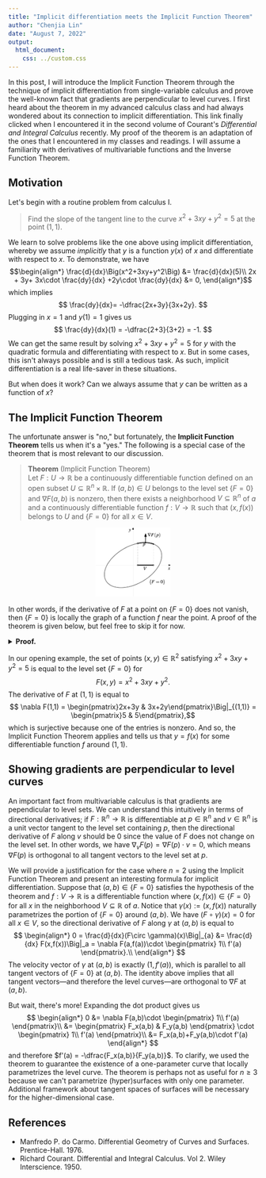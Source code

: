 ```yaml
---
title: "Implicit differentiation meets the Implicit Function Theorem"
author: "Chenjia Lin"
date: "August 7, 2022"
output: 
  html_document:
    css: ../custom.css
---
```


In this post, I will introduce the Implicit Function Theorem through the technique of implicit differentiation from single-variable calculus and prove the well-known fact that gradients are perpendicular to level curves. I first heard about the theorem in my advanced calculus class
and had always wondered about its connection to implicit differentiation. This link finally clicked
when I encountered it in the second volume of Courant's *Differential and Integral Calculus* recently. My proof of the theorem is an adaptation of the ones that I encountered in my classes and readings. I will assume a familiarity with derivatives of multivariable functions and the Inverse Function Theorem. 

## Motivation

Let's begin with a routine problem from calculus I.

> Find the slope of the tangent line to the curve $x^2+3xy+y^2=5$ at the point $(1,1)$.

We learn to solve problems like the one above using implicit differentiation, whereby we assume *implicitly* that $y$ is a function $y(x)$ of $x$ and differentiate with respect to $x$. To demonstrate, we have
$$\begin{align*}
  \frac{d}{dx}\Big(x^2+3xy+y^2\Big) &= \frac{d}{dx}(5)\\
  2x + 3y+ 3x\cdot \frac{dy}{dx} +2y\cdot \frac{dy}{dx} &= 0, 
\end{align*}$$
which implies
$$
  \frac{dy}{dx}= -\dfrac{2x+3y}{3x+2y}.
$$
Plugging in $x=1$ and $y(1)=1$ gives us 
$$
  \frac{dy}{dx}(1) = -\dfrac{2+3}{3+2} = -1.
$$
We can get the same result by solving $x^2+3xy+y^2=5$ for $y$ with the quadratic formula and differentiating with respect to $x$. But in some cases, this isn't always possible and is still a tedious task. As such, implicit differentiation is a real life-saver in these situations. 

But when does it work? Can we always assume that $y$ can be written as a function of $x$?

## The Implicit Function Theorem

The unfortunate answer is "no," but fortunately, the **Implicit Function Theorem** tells us when it's a "yes." The following is a special case of the theorem that is most relevant to our discussion.

> **Theorem** (Implicit Function Theorem) <br>
> Let $F:U\to \mathbb{R}$ be a continuously differentiable function defined on an open subset $U\subseteq \mathbb{R}^n\times \mathbb{R}$. If $(a,b)\in U$ belongs to the level set $\{F=0\}$ and $\nabla F(a,b)$ is nonzero, then there exists a neighborhood $V\subseteq \mathbb{R}^n$ of $a$ and a continuously differentiable function $f:V\to \mathbb{R}$ such that $(x,f(x))$ belongs to $U$ and $\{F=0\}$ for all $x\in V$.

<div align="center">
<img src="implicit-fcn-thm-img3.png" alt="image0" width="30%"/>
</div>

In other words, if the derivative of $F$ at a point on $\{F=0\}$ does not vanish, then $\{F=0\}$ is locally the graph of a function $f$ near the point. A proof of the theorem is given below, but feel free to skip it for now. 

<details class="latex"> 
<summary><b>Proof.</b></summary>
<div>
Suppose that $F:U\to \mathbb{R}$ is continuously differentiable at $p=(a_1,\dots,a_n,b)\in U$ and $F(p)=0$. We have
$$
  \nabla F(p) = 
  \begin{pmatrix}
    \dfrac{\partial F}{\partial x_1}(p) & \cdots & \dfrac{\partial F}{\partial x_n}(p) & \dfrac{\partial F}{\partial y}(p)
  \end{pmatrix}.
$$
If $\nabla F(p)$ is nonzero, then one of its components is nonzero. Without loss of generality, suppose that $\frac{\partial F}{\partial y}(p)\neq 0$. Now define $G:U\to \mathbb{R}^n\times\mathbb{R}$ by
$$
  G(x_1,\dots,x_n,y) = (x_1,\dots,x_n,F(x_1,\dots,x_n,y)).
$$
The motivation behind $G$ is that it "projects" the level set $\{F=0\}$ onto a hyperplane of $\mathbb{R}^{n}\times\mathbb{R}$ spanned by $n$ coordinate axes, such as in the figure below.
<div align="center">
<img src="implicit-fcn-thm-img1.png" alt="image1" width="70%"/>
</div>

From here, our objective is to recover a portion of $\{F=0\}$ containing $p$ that also happens to be the graph of a real-valued function over the hyperplane. The key tool for this is the Inverse Function Theorem.
Note that the direction that we project $\{F=0\}$ along is very important; in the figure above, projecting $\{F=0\}$ along the $x$-direction will never allow us to realize $\{F=0\}$ around $p$ as the graph of a function over the $y$-axis (the "horizontal line test" always fails). 

By construction, $G$ is also continuously differentiable and 
$$
  DG(p) = 
  \begin{pmatrix}
    1 & \cdots & 0 & 0\\
    \vdots & \ddots & \vdots & \vdots\\
    0 & \cdots & 1 & 0\\[1em]
    \dfrac{\partial F}{\partial x_1}(p) & \cdots & \dfrac{\partial F}{\partial x_{n}}(p) & \dfrac{\partial F}{\partial y}(p)
  \end{pmatrix}.
$$
If we row-reduce the matrix above, we'll find that it has rank $n+1$. Hence, $DG(p)$ is invertible. This is now ripe to apply the Inverse Function Theorem, which gives us 

  * a neighborhood $W\times \widehat{W}\subseteq U$ of $p$,
  * a neighborhood $V\times \widehat{V}\subseteq \mathbb{R}^n\times\mathbb{R}$ of $G(p)$,
  * and an inverse function $G^{-1}$ of $G$ such that $G^{-1}\circ G$ and $G\circ G^{-1}$ are the identities on $W\times \widehat{W}$ and $V\times\widehat{V}$, respectively.

It follows that
$$
\begin{align*}
  (x_1,\dots,x_n,y) &=
  G^{-1}\circ G(x_1,\dots,x_n,y)\\
  &= G^{-1}(x_1,\dots,x_n,F(x_1,\dots,x_n,y)),
\end{align*}
$$
which shows that $y$ is a function of $x_1,\dots,x_n$, and $F(x_1,\dots,x_n,y)$. Let $h$ denote this function, and we have
$$
  y = h(x_1,\dots,x_n,F(x_1,\dots,x_n,y)).
$$
Notice that if $(x_1,\dots,x_n,y)\in W\times \widehat{W}$ lies in $\{F=0\}$, then this reduces to $y=h(x_1,\dots,x_n,0)$, thereby expressing $y$ in terms of $x_1,\dots,x_n$. This observation should motivate us to define $f:V\to \mathbb{R}$ by
$$
  f(x_1,\dots,x_n) = h(x_1,\dots,x_n,0).
$$
It now suffices to confirm that this gives exactly what we want; by construction, $h$ is differentiable on $V\times\widehat{V}$, hence $f$ is differentiable on $V$. If $(x_1,\dots,x_n)\in V$ and we take $y=f(x_1,\dots,x_n)$, then observe that
$$
\begin{align*}
  G^{-1}(x_1,\dots,x_n,0) &= (x_1,\dots,x_n,h(x_1,\dots,x_n,0))\\
  &= (x_1,\dots,x_n, f(x_1,\dots,x_n)),
\end{align*}
$$
which implies
$$
\begin{align*}
  (x_1,\dots,x_n,0) &= G(x_1,\dots,x_n,f(x_1,\dots,x_n))\\
  &= (x_1,\dots,x_n,F(x_1,\dots,x_n,f(x_1,\dots,x_n)))
\end{align*}
$$
and therefore $0 = F(x_1,\dots,x_n,f(x_1,\dots,x_n))$.
</div>
</details>


In our opening example, the set of points $(x,y)\in\mathbb{R}^2$ satisfying $x^2+3xy+y^2=5$ is equal to the level set $\{F=0\}$ for 
$$ F(x,y) = x^2+3xy+y^2.$$ 
The derivative of $F$ at $(1,1)$ is equal to
$$ \nabla F(1,1) = \begin{pmatrix}2x+3y & 3x+2y\end{pmatrix}\Big|_{(1,1)} = \begin{pmatrix}5 & 5\end{pmatrix},$$
which is surjective because one of the entries is nonzero. And so, the Implicit Function Theorem applies and tells us that $y=f(x)$ for some differentiable function $f$ around $(1,1)$.

## Showing gradients are perpendicular to level curves

An important fact from multivariable calculus is that gradients are pependicular to level sets. We can understand this intuitively in terms of directional derivatives; if $F:\mathbb{R}^n\to \mathbb{R}$ is differentiable at $p\in\mathbb{R}^n$ and $v\in\mathbb{R}^n$ is a unit vector tangent to the level set containing $p$, then the directional derivative of $F$ along $v$ should be $0$ since the value of $F$ does not change on the level set. In other words, we have $\nabla_vF(p) = \nabla F(p)\cdot v=0$, which means $\nabla F(p)$ is orthogonal to all tangent vectors to the level set at $p$. 

We will provide a justification for the case where $n=2$ using the Implicit Function Theorem and present an interesting formula for implicit differentiation. Suppose that $(a,b)\in \{F=0\}$ satisfies the hypothesis of the theorem and $f:V\to \mathbb{R}$ is a differentiable function where $(x,f(x))\in \{F=0\}$ for all $x$ in the neighborhood $V\subseteq \mathbb{R}$ of $a$. Notice that $\gamma(x):= (x,f(x))$ naturally parametrizes the portion of $\{F=0\}$ around $(a,b)$. 
We have $(F\circ\gamma)(x)=0$ for all $x\in V$, so the directional derivative of $F$ along $\gamma$ at $(a,b)$ is equal to
$$
\begin{align*}
  0 = \frac{d}{dx}(F\circ \gamma)(x)\Big|_{a} &= \frac{d}{dx} F(x,f(x))\Big|_a = \nabla F(a,f(a))\cdot 
\begin{pmatrix}
  1\\ f'(a)
\end{pmatrix}.\\
\end{align*}
$$
The velocity vector of $\gamma$ at $(a,b)$ is exactly $(1,f'(a))$, which is parallel to all tangent vectors of $\{F=0\}$ at $(a,b)$. The identity above implies that all tangent vectors—and therefore the level curves—are orthogonal to $\nabla F$ at $(a,b)$. 

But wait, there's more! Expanding the dot product gives us
$$
\begin{align*}
  0 &= \nabla F(a,b)\cdot 
  \begin{pmatrix}
    1\\ f'(a)
  \end{pmatrix}\\
  &= 
  \begin{pmatrix}
    F_x(a,b) & F_y(a,b)
  \end{pmatrix}
  \cdot
  \begin{pmatrix}
    1\\ f'(a)
  \end{pmatrix}\\
  &= F_x(a,b)+F_y(a,b)\cdot f'(a)
\end{align*}
$$
and therefore $f'(a) = -\dfrac{F_x(a,b)}{F_y(a,b)}$. 
To clarify, we used the theorem to guarantee the existence of a one-parameter curve that locally parametrizes the level curve.
The theorem is perhaps not as useful for $n\geq 3$ because we can't parametrize (hyper)surfaces with only one parameter. Additional framework about tangent spaces of surfaces will be necessary for the higher-dimensional case. 

<!-- >
<details class="latex">
<summary><b>General case of the Implicit Function Theorem</b></summary>

> **Theorem** (Implicit Function Theorem) <br>
> Let $F:U\to \mathbb{R}^m$ be a continuously differentiable function on an open subset $U\subseteq \mathbb{R}^n\times \mathbb{R}^m$. If $(a,b)\in U$ belongs to the level set $\{F=0\}$ and the derivative $DF(a,b)$ of $F$ is surjective, then there exists a neighborhood $V\subseteq \mathbb{R}^n$ of $a$ and a continuously differentiable function $f:V\to \mathbb{R}^m$ such that $(x,f(x))$ belongs to $U$ and $\{F=0\}$ for all $x\in V$.
</details>
-->

## References

 * Manfredo P. do Carmo. Differential Geometry of Curves and Surfaces. Prentice-Hall. 1976.
 * Richard Courant. Differential and Integral Calculus. Vol 2. Wiley Interscience. 1950.


